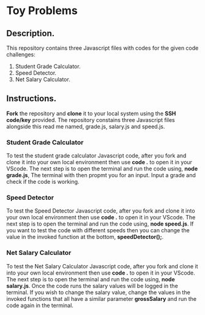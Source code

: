 
# Toy Problems #

## Description. ##

This repository contains three Javascript files with codes for the given code challenges:

1. Student Grade Calculator.
2. Speed Detector.
3. Net Salary Calculator.

## Instructions. ##

**Fork** the repository and **clone** it to your local system using the **SSH code/key** provided. 
The repository constains three Javascript files alongside this read me named, grade.js, salary.js and speed.js.

### Student Grade Calculator ###

To test the student grade calculator Javascript code, after you fork and clone it into your own local environment then use **code .** to open it in your VScode. The next step is to open the terminal and run the code using, **node grade.js**, The terminal with then propmt you for an input. Input a grade and check if the code is working.

### Speed Detector ###

To test the Speed Detector Javascript code, after you fork and clone it into your own local environment then use **code .** to open it in your VScode. The next step is to open the terminal and run the code using, **node speed.js**. If you want to test the code with different speeds then you can change the value in the invoked function at the bottom, **speedDetector();**.

### Net Salary Calculator ###

To test the Net Salary Calculator Javascript code, after you fork and clone it into your own local environment then use **code .** to open it in your VScode. The next step is to open the terminal and run the code using, **node salary.js**. Once the code runs the salary values will be logged in the terminal. If you wish to change the salary value, change the values in the invoked functions that all have a similar parameter **grossSalary** and run the code again in the terminal.